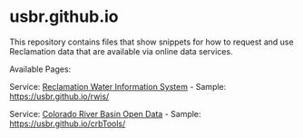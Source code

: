 # usbr.github.io

This repository contains files that show snippets for how to request and use Reclamation data that are available via online data services.

Available Pages:

Service: [Reclamation Water Information System](https://water.usbr.gov/) - Sample: https://usbr.github.io/rwis/

Service: [Colorado River Basin Open Data](https://www.usbr.gov/lc/region/g4000/riverops/webreports/index.html) - Sample: https://usbr.github.io/crbTools/
